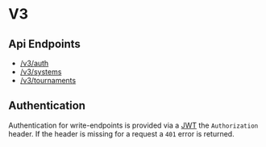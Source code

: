 # V3

## Api Endpoints

- [/v3/auth](auth.md)
- [/v3/systems](systems.md)
- [/v3/tournaments](tournaments.md)

## Authentication

Authentication for write-endpoints is provided via a [JWT](https://jwt.io) the `Authorization` header. If the header is missing for a request a `401` error
is returned.
